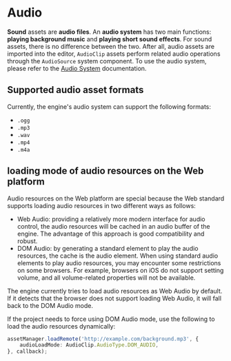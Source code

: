 # Audio

__Sound__ assets are __audio files__. An __audio system__ has two main functions: __playing background music__ and __playing short sound effects__.
For sound assets, there is no difference between the two. After all, audio assets are imported into the editor, `AudioClip` assets perform related audio operations through the `AudioSource` system component. To use the audio system, please refer to the [Audio System](../audio-system/overview.md) documentation.

## Supported audio asset formats

Currently, the engine's audio system can support the following formats:
  - `.ogg`
  - `.mp3`
  - `.wav`
  - `.mp4`
  - `.m4a`

## loading mode of audio resources on the Web platform

Audio resources on the Web platform are special because the Web standard supports loading audio resources in two different ways as follows:
- Web Audio: providing a relatively more modern interface for audio control, the audio resources will be cached in an audio buffer of the engine. The advantage of this approach is good compatibility and robust.
- DOM Audio: by generating a standard element to play the audio resources, the cache is the audio element. When using standard audio elements to play audio resources, you may encounter some restrictions on some browsers. For example, browsers on iOS do not support setting volume, and all volume-related properties will not be available.

The engine currently tries to load audio resources as Web Audio by default. If it detects that the browser does not support loading Web Audio, it will fall back to the DOM Audio mode.

If the project needs to force using DOM Audio mode, use the following to load the audio resources dynamically:

```typescript
assetManager.loadRemote('http://example.com/background.mp3', {
    audioLoadMode: AudioClip.AudioType.DOM_AUDIO,
}, callback);
```
